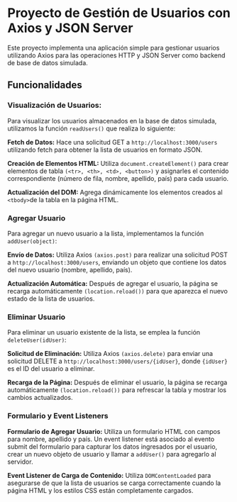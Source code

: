 
# Proyecto de Gestión de Usuarios con Axios y JSON Server
Este proyecto implementa una aplicación simple para gestionar usuarios utilizando Axios para las operaciones HTTP y JSON Server como backend de base de datos simulada.

## Funcionalidades

### Visualización de Usuarios: ###
Para visualizar los usuarios almacenados en la base de datos simulada, utilizamos la función `readUsers()` que realiza lo siguiente:

**Fetch de Datos:** Hace una solicitud GET a `http://localhost:3000/users` utilizando fetch para obtener la lista de usuarios en formato JSON.

**Creación de Elementos HTML:** Utiliza `document.createElement()` para crear elementos de tabla `(<tr>, <th>, <td>, <button>)` y asignarles el contenido correspondiente (número de fila, nombre, apellido, país) para cada usuario.

**Actualización del DOM:** Agrega dinámicamente los elementos creados al `<tbody>`de la tabla en la página HTML.

### Agregar Usuario ### 
Para agregar un nuevo usuario a la lista, implementamos la función `addUser(object)`:

**Envío de Datos:** Utiliza Axios `(axios.post)` para realizar una solicitud POST a `http://localhost:3000/users`, enviando un objeto que contiene los datos del nuevo usuario (nombre, apellido, país).

**Actualización Automática:** Después de agregar el usuario, la página se recarga automáticamente `(location.reload())` para que aparezca el nuevo estado de la lista de usuarios.

### Eliminar Usuario ###
 Para eliminar un usuario existente de la lista, se emplea la función `deleteUser(idUser)`:

**Solicitud de Eliminación:** Utiliza Axios `(axios.delete)` para enviar una solicitud DELETE a `http://localhost:3000/users/{idUser}`, donde `{idUser}` es el ID del usuario a eliminar.

**Recarga de la Página:** Después de eliminar el usuario, la página se recarga automáticamente `(location.reload())` para refrescar la tabla y mostrar los cambios actualizados.

### Formulario y Event Listeners ###
**Formulario de Agregar Usuario:** Utiliza un formulario HTML con campos para nombre, apellido y país. Un event listener está asociado al evento submit del formulario para capturar los datos ingresados por el usuario, crear un nuevo objeto de usuario y llamar a `addUser()` para agregarlo al servidor.

**Event Listener de Carga de Contenido:** Utiliza `DOMContentLoaded` para asegurarse de que la lista de usuarios se carga correctamente cuando la página HTML y los estilos CSS están completamente cargados.
